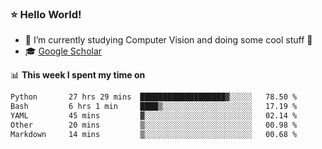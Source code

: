 ### ⭐️ Hello World!

<!--
**hologerry/hologerry** is a ✨ _special_ ✨ repository because its `README.md` (this file) appears on your GitHub profile.

Here are some ideas to get you started:

- 🔭 I’m currently working and studying on Computer Vision
- 🌱 I’m currently learning at Peking University
- 💬 Ask me about 
- 📫 How to reach me: E-mail
- 😄 Pronouns: he/his
- ⚡ Fun fact: Music is the Power
-->


- 🔭 I’m currently studying Computer Vision and doing some cool stuff 🤖
- 🎓 [Google Scholar](https://scholar.google.com/citations?user=3ykqW9wAAAAJ&hl=en)


📊 **This week I spent my time on**

<!--START_SECTION:waka-->

```txt
Python       27 hrs 29 mins  ███████████████████▓░░░░░   78.50 %
Bash         6 hrs 1 min     ████▒░░░░░░░░░░░░░░░░░░░░   17.19 %
YAML         45 mins         ▓░░░░░░░░░░░░░░░░░░░░░░░░   02.14 %
Other        20 mins         ▒░░░░░░░░░░░░░░░░░░░░░░░░   00.98 %
Markdown     14 mins         ▒░░░░░░░░░░░░░░░░░░░░░░░░   00.68 %
```

<!--END_SECTION:waka-->
